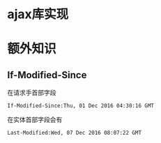 # ajax库实现

# 额外知识

## If-Modified-Since

在请求手首部字段

`If-Modified-Since:Thu, 01 Dec 2016 04:30:16 GMT`

在实体首部字段会有

`Last-Modified:Wed, 07 Dec 2016 08:07:22 GMT`